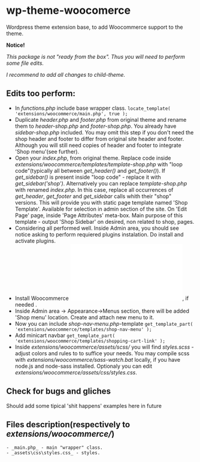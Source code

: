 # wp-theme-woocomerce
Wordpress theme extension base, to add Woocommerce support to the theme.

__Notice!__

_This package is not "ready from the box".
Thus you will need to perform some file edits._

_I recommend to add all changes to child-theme._

## Edits too perform:
+ In _functions.php_ include base wrapper class.
    `locate_template( 'extensions/woocommerce/main.php', true );`
+ Duplicate _header.php_ and _footer.php_ from original theme and rename them to _header-shop.php_ and _footer-shop.php_. You already have _sidebar-shop.php_ included.
	You may omit this step if you don't need the shop header and footer to differ from original site header and footer. Although you will still need copies of header and footer to integrate 'Shop menu'(see further).
+ Open your _index.php_, from original theme. Replace code inside _extensions/woocommerce/templates/template-shop.php_ with "loop code"(typically all between _get_header()_ and _get_footer()_).
    If _get_sidebar()_ is present inside "loop code" - replace it with _get_sidebar('shop')_.
	Alternatively you can replace _template-shop.php_ with renamed _index.php_. In this case, replace all occurrences of _get_header_, _get_footer_ and _get_sidebar_ calls whith their "shop" versions.
	This will provide you with static page template named 'Shop Template'. Available for selection in admin section of the site. On 'Edit Page' page, inside 'Page Attributes' meta-box.
	Main purpose of this template - output 'Shop Sidebar' on desired, non related to shop, pages.
+ Considering all performed well. Inside Admin area, you should see notice asking to perform requiered plugins instalation. Do install and activate plugins.
+ Install Woocommerce !['dummy data'](wp-content/plugins/woocommerce/dummy-data/dummy-data.xml), if needed .
+ Inside Admin area -> Appearance->Menus section, there will be added 'Shop menu' location. Create and attach new menu to it.
+ Now you can include _shop-nav-menu.php_-template
	`get_template_part( 'extensions/woocommerce/templates/shop-nav-menu' );`
+ Add minicart navbar
	`get_template_part( 'extensions/woocommerce/templates/shopping-cart-link' );`
+ Inside _extensions/woocommerce/assets/scss/_ you will find _styles.scss_ - adjust colors and rules to to suffice your needs. You may compile scss with _extensions/woocommerce/sass-watch.bat_ locally, if you have node.js and node-sass installed. Optionaly you can edit _extensions/woocommerce/assets/css/styles.css_.

## Check for bugs and gliches
Should add some tipical 'shit happens' examples here in future

## Files description(respectively to _extensions/woocommerce/_)
	- _main.php_ - main "wrapper" class.
	- _assets\css\styles.css_ - styles.